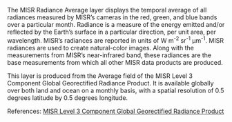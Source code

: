 The MISR Radiance Average layer displays the temporal average of all radiances measured by MISR’s cameras in the red, green, and blue bands over a particular month. Radiance is a measure of the energy emitted and/or reflected by the Earth’s surface in a particular direction, per unit area, per wavelength. MISR’s radiances are reported in units of W m<sup>-2</sup> sr<sup>-1</sup> µm<sup>-1</sup>. MISR radiances are used to create natural-color images. Along with the measurements from MISR’s near-infrared band, these radiances are the base measurements from which all other MISR data products are produced.

This layer is produced from the Average field of the MISR Level 3 Component Global Georectified Radiance Product. It is available globally over both land and ocean on a monthly basis, with a spatial resolution of 0.5 degrees latitude by 0.5 degrees longitude.

References: [MISR Level 3 Component Global Georectified Radiance Product](https://eosweb.larc.nasa.gov/project/misr/cggrp_table)
